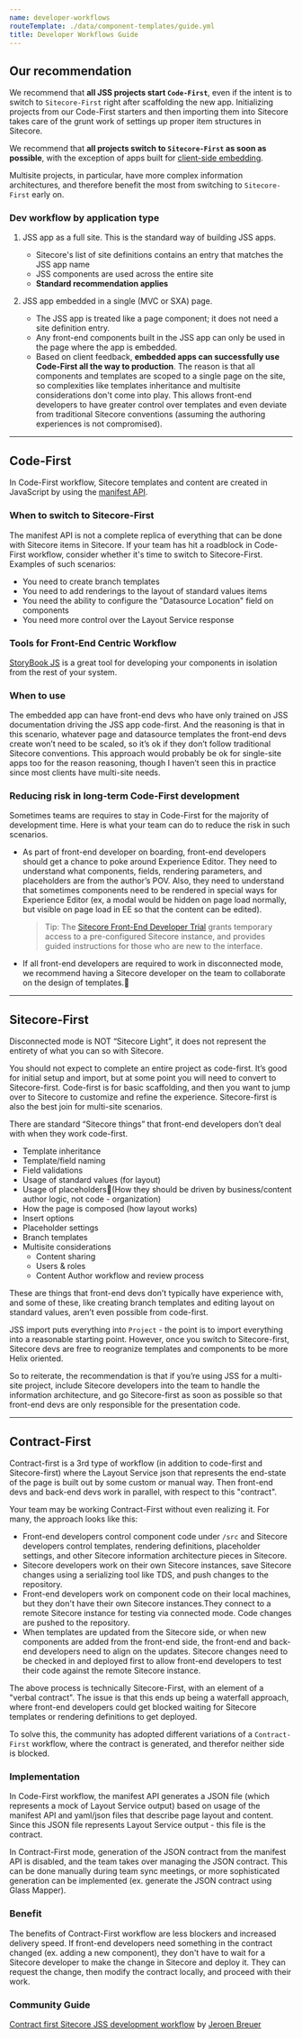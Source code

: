 ```yaml
---
name: developer-workflows
routeTemplate: ./data/component-templates/guide.yml
title: Developer Workflows Guide
---
```


## Our recommendation

We recommend that **all JSS projects start `Code-First`**, even if the intent is to switch to `Sitecore-First` right after scaffolding the new app. Initializing projects from our Code-First starters and then importing them into Sitecore takes care of the grunt work of settings up proper item structures in Sitecore.

We recommend that **all projects switch to `Sitecore-First` as soon as possible**, with the exception of apps built for [client-side embedding](/docs/techniques/mvc-integration/client-side-embedding).

Multisite projects, in particular, have more complex information architectures, and therefore benefit the most from switching to `Sitecore-First` early on.

### Dev workflow by application type

1. JSS app as a full site. This is the standard way of building JSS apps.
    - Sitecore's list of site definitions contains an entry that matches the JSS app name
    - JSS components are used across the entire site
    - **Standard recommendation applies**

2. JSS app embedded in a single (MVC or SXA) page.
    - The JSS app is treated like a page component; it does not need a site definition entry.
    - Any front-end components built in the JSS app can only be used in the page where the app is embedded.
    - Based on client feedback, **embedded apps can successfully use Code-First all the way to production**. The reason is that all components and templates are scoped to a single page on the site, so complexities like templates inheritance and multisite considerations don't come into play. This allows front-end developers to have greater control over templates and even deviate from traditional Sitecore conventions (assuming the authoring experiences is not compromised).

---

## Code-First
In Code-First workflow, Sitecore templates and content are created in JavaScript by using the [manifest API](/docs/techniques/working-disconnected/manifest-api#manifest-api-reference).

### When to switch to Sitecore-First

The manifest API is not a complete replica of everything that can be done with Sitecore items in Sitecore. If your team has hit a roadblock in Code-First workflow, consider whether it's time to switch to Sitecore-First. Examples of such scenarios:
- You need to create branch templates
- You need to add renderings to the layout of standard values items
- You need the ability to configure the "Datasource Location" field on components
- You need more control over the Layout Service response

### Tools for Front-End Centric Workflow

[StoryBook JS](https://storybook.js.org/) is a great tool for developing your components in isolation from the rest of your system.

### When to use
The embedded app can have front-end devs who have only trained on JSS documentation driving the JSS app code-first. And the reasoning is that in this scenario, whatever page and datasource templates the front-end devs create won’t need to be scaled, so it’s ok if they don’t follow traditional Sitecore conventions. This approach would probably be ok for single-site apps too for the reason reasoning, though I haven’t seen this in practice since most clients have multi-site needs.

### Reducing risk in long-term Code-First development
Sometimes teams are requires to stay in Code-First for the majority of development time. Here is what your team can do to reduce the risk in such scenarios.

- As part of front-end developer on boarding, front-end developers should get a chance to poke around Experience Editor. They need to understand what components, fields, rendering parameters, and placeholders are from the author’s POV. Also, they need to understand that sometimes components need to be rendered in special ways for Experience Editor (ex, a modal would be hidden on page load normally, but visible on page load in EE so that the content can be edited).
    > Tip: The [Sitecore Front-End Developer Trial](http://sitecore.com/trial) grants temporary access to a pre-configured Sitecore instance, and provides guided instructions for those who are new to the interface.

- If all front-end developers are required to work in disconnected mode, we recommend having a Sitecore developer on the team to collaborate on the design of templates.

---

## Sitecore-First
Disconnected mode is NOT “Sitecore Light”, it does not represent the entirety of what you can so with Sitecore.

You should not expect to complete an entire project as code-first. It’s good for initial setup and import, but at some point you will need to convert to Sitecore-first. Code-first is for basic scaffolding, and then you want to jump over to Sitecore to customize and refine the experience. Sitecore-first is also the best join for multi-site scenarios.

There are standard “Sitecore things” that front-end developers don’t deal with when they work code-first.
- Template inheritance
- Template/field naming
- Field validations
- Usage of standard values (for layout)
- Usage of placeholders(How they should be driven by business/content author logic, not code - organization)
- How the page is composed (how layout works)
- Insert options
- Placeholder settings
- Branch templates
- Multisite considerations
  - Content sharing
  - Users & roles
  - Content Author workflow and review process

These are things that front-end devs don’t typically have experience with, and some of these, like creating branch templates and editing layout on standard values, aren’t even possible from code-first.

JSS import puts everything into `Project` - the point is to import everything into a reasonable starting point. However, once you switch to Sitecore-first, Sitecore devs are free to reogranize templates and components to be more Helix oriented.

So to reiterate, the recommendation is that if you’re using JSS for a multi-site project, include Sitecore developers into the team to handle the information architecture, and go Sitecore-first as soon as possible so that front-end devs are only responsible for the presentation code.

---

## Contract-First

Contract-first is a 3rd type of workflow (in addition to code-first and Sitecore-first) where the Layout Service json that represents the end-state of the page is built out by some custom or manual way. Then front-end devs and back-end devs work in parallel, with respect to this "contract".

Your team may be working Contract-First without even realizing it. For many, the approach looks like this:
- Front-end developers control component code under `/src` and Sitecore developers control templates, rendering definitions, placeholder settings, and other Sitecore information architecture pieces in Sitecore.
- Sitecore developers work on their own Sitecore instances, save Sitecore changes using a serializing tool like TDS, and push changes to the repository.
- Front-end developers work on component code on their local machines, but they don't have their own Sitecore instances.They connect to a remote Sitecore instance for testing via connected mode. Code changes are pushed to the repository.
- When templates are updated from the Sitecore side, or when new components are added from the front-end side, the front-end and back-end developers need to align on the updates. Sitecore changes need to be checked in and deployed first to allow front-end developers to test their code against the remote Sitecore instance.

The above process is technically Sitecore-First, with an element of a "verbal contract". The issue is that this ends up being a waterfall approach, where front-end developers could get blocked waiting for Sitecore templates or rendering definitions to get deployed.

To solve this, the community has adopted different variations of a `Contract-First` workflow, where the contract is generated, and therefor neither side is blocked.

### Implementation
In Code-First workflow, the manifest API generates a JSON file (which represents a mock of Layout Service output) based on usage of the manifest API and yaml/json files that describe page layout and content. Since this JSON file represents Layout Service output - this file is the contract.

In Contract-First mode, generation of the JSON contract from the manifest API is disabled, and the team takes over managing the JSON contract. This can be done manually during team sync meetings, or more sophisticated generation can be implemented (ex. generate the JSON contract using Glass Mapper).

### Benefit
The benefits of Contract-First workflow are less blockers and increased delivery speed. If front-end developers need something in the contract changed (ex. adding a new component), they don't have to wait for a Sitecore developer to make the change in Sitecore and deploy it. They can request the change, then modify the contract locally, and proceed with their work.

### Community Guide

[Contract first Sitecore JSS development workflow](http://www.jeroenbreuer.nl/blog/contract-first-sitecore-jss-development-workflow/) by [Jeroen Breuer](https://twitter.com/j_breuer)
